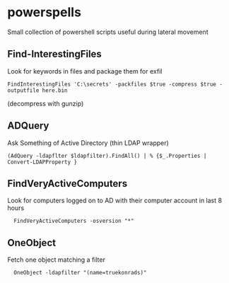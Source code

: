 # powerspells
Small collection of powershell scripts useful during lateral movement

## Find-InterestingFiles
  Look for keywords in files and package them for exfil
  ```
  FindInterestingFiles 'C:\secrets' -packfiles $true -compress $true -outputfile here.bin
  ```
  (decompress with gunzip)


  
## ADQuery
  Ask Something of Active Directory (thin LDAP wrapper)
  ```
  (AdQuery -ldapflter $ldapfilter).FindAll() | % {$_.Properties | Convert-LDAPProperty }
  ```
## FindVeryActiveComputers
  Look for computers logged on to AD with their computer account in last 8 hours
  ```
	FindVeryActiveComputers -osversion "*"
  ```
  
## OneObject
  Fetch one object matching a filter
  ```
	OneObject -ldapfilter "(name=truekonrads)"
  ```
  
